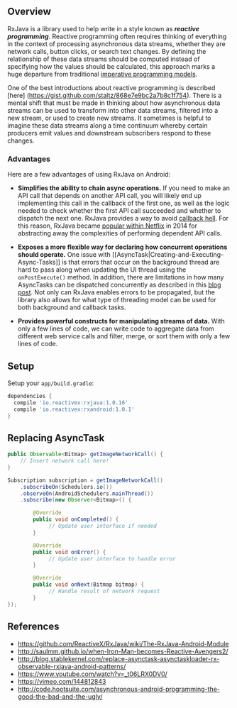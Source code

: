## Overview

RxJava is a library used to help write in a style known as **_reactive programming_**.  Reactive programming often requires thinking of everything in the context of processing asynchronous data streams, whether they are network calls, button clicks, or search text changes.  By defining the relationship of these data streams should be computed instead of specifying how the values should be calculated, this approach marks a huge departure from traditional [imperative programming models](https://www.reddit.com/r/learnprogramming/comments/3rduau/eli5_functional_vs_declarative_vs_imperative_vs/).

One of the best introductions about reactive programming is described [here]  (https://gist.github.com/staltz/868e7e9bc2a7b8c1f754).   There is a mental shift that must be made in thinking about how asynchronous data streams can be used to transform into other data streams, filtered into a new stream, or used to create new streams.    It sometimes is helpful to imagine these data streams along a time continuum whereby certain producers emit values and downstream subscribers respond to these changes.

### Advantages

Here are a few advantages of using RxJava on Android:

 * **Simplifies the ability to chain async operations.**  If you need to make an API call that depends on another API call, you will likely end up implementing this call in the callback of the first one, as well as the logic needed to check whether the first API call succeeded and whether to dispatch the next one.  RxJava provides a way to avoid [callback hell](https://www.bignerdranch.com/blog/what-is-functional-reactive-programming/).  For this reason, RxJava became [popular within Netflix](http://www.infoq.com/presentations/rx-service-architecture) in 2014 for abstracting away the complexities of performing dependent API calls.

 * **Exposes a more flexible way for declaring how concurrent operations should operate.**  One issue with [[AsyncTask|Creating-and-Executing-Async-Tasks]] is that errors that occur on the background thread are hard to pass along when updating the UI thread using the `onPostExecute()` method.  In addition, there are limitations in how many AsyncTasks can be dispatched concurrently as described in this [blog post](http://blog.danlew.net/2014/06/21/the-hidden-pitfalls-of-asynctask/).  Not only can RxJava enables errors to be propagated, but the library also allows for what type of threading model can be used for both background and callback tasks.

 * **Provides powerful constructs for manipulating streams of data.**  With only a few lines of code, we can write code to aggregate data from different web service calls and filter, merge, or sort them with only a few lines of code.

## Setup

Setup your `app/build.gradle`:

```gradle
dependencies {
  compile 'io.reactivex:rxjava:1.0.16'
  compile 'io.reactivex:rxandroid:1.0.1'
}
```

## Replacing AsyncTask

```java
public Observable<Bitmap> getImageNetworkCall() {
    // Insert network call here!
}

Subscription subscription = getImageNetworkCall()
    .subscribeOn(Schedulers.io())
    .observeOn(AndroidSchedulers.mainThread())
    .subscribe(new Observer<Bitmap>() {

        @Override
        public void onCompleted() {
             // Update user interface if needed
        }

        @Override
        public void onError() {
             // Update user interface to handle error
        }

        @Override
        public void onNext(Bitmap bitmap) {
             // Handle result of network request
        }
});
```

## References

* <https://github.com/ReactiveX/RxJava/wiki/The-RxJava-Android-Module>
* <http://saulmm.github.io/when-Iron-Man-becomes-Reactive-Avengers2/>
* <http://blog.stablekernel.com/replace-asynctask-asynctaskloader-rx-observable-rxjava-android-patterns/>
* <https://www.youtube.com/watch?v=_t06LRX0DV0/>
* <https://vimeo.com/144812843>
* <http://code.hootsuite.com/asynchronous-android-programming-the-good-the-bad-and-the-ugly/>

